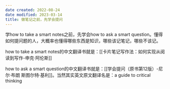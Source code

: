 ```yaml
---
date created: 2022-08-24
date modified: 2023-03-14
title: 做笔记之前，先学会提问
---
```


学how to take a smart notes之前，先学会how to ask a smart question。懂得如何提问题的人，大概率也懂得哪些东西是知识，哪些该记笔记，哪些不该记。

how to take a smart notes的中文翻译书就是：[[卡片笔记写作法：如何实现从阅读到写作-申克·阿伦斯]]

how to ask a smart question的中文翻译书就是：[[学会提问（原书第12版）-尼尔·布朗 斯图尔特·基利]]。当然其实英文原文翻译名是：a guide to critical thinking
